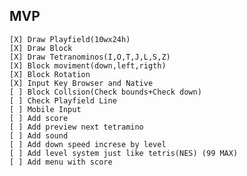## MVP

    [X] Draw Playfield(10wx24h)
    [X] Draw Block
    [X] Draw Tetranominos(I,O,T,J,L,S,Z)
    [X] Block moviment(down,left,rigth)
    [X] Block Rotation
    [X] Input Key Browser and Native
    [ ] Block Collsion(Check bounds+Check down)
    [ ] Check Playfield Line
    [ ] Mobile Input
    [ ] Add score
    [ ] Add preview next tetramino
    [ ] Add sound
    [ ] Add down speed increse by level
    [ ] Add level system just like tetris(NES) (99 MAX)
    [ ] Add menu with score
